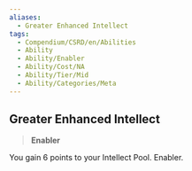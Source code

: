 ```yaml
---
aliases:
  - Greater Enhanced Intellect
tags:
  - Compendium/CSRD/en/Abilities
  - Ability
  - Ability/Enabler
  - Ability/Cost/NA
  - Ability/Tier/Mid
  - Ability/Categories/Meta
---
```

  
    
## Greater Enhanced Intellect    
>**Enabler**  
    
You gain 6 points to your Intellect Pool. Enabler.